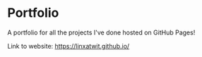 # Portfolio
A portfolio for all the projects I've done hosted on GitHub Pages!

Link to website: https://linxatwit.github.io/

